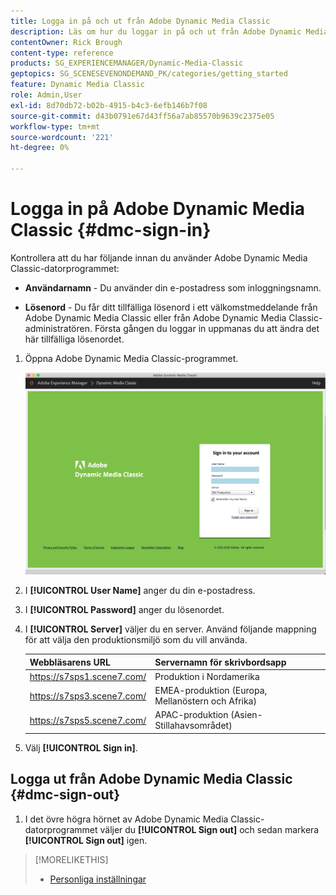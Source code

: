 ```yaml
---
title: Logga in på och ut från Adobe Dynamic Media Classic
description: Läs om hur du loggar in på och ut från Adobe Dynamic Media Classic och ansluter till en produktionsmiljöserver i Nordamerika (NA), eller i Europa, Mellanöstern, Afrika (EMEA) eller Asien-Stillahavsområdet (APAC).
contentOwner: Rick Brough
content-type: reference
products: SG_EXPERIENCEMANAGER/Dynamic-Media-Classic
geptopics: SG_SCENESEVENONDEMAND_PK/categories/getting_started
feature: Dynamic Media Classic
role: Admin,User
exl-id: 8d70db72-b02b-4915-b4c3-6efb146b7f08
source-git-commit: d43b0791e67d43ff56a7ab85570b9639c2375e05
workflow-type: tm+mt
source-wordcount: '221'
ht-degree: 0%

---
```


<!-- UPDATE THIS TOPIC AFTER DECEMBER 31, 2020!!!!! -->

# Logga in på Adobe Dynamic Media Classic {#dmc-sign-in}

Kontrollera att du har följande innan du använder Adobe Dynamic Media Classic-datorprogrammet:

* **Användarnamn** - Du använder din e-postadress som inloggningsnamn.

* **Lösenord** - Du får ditt tillfälliga lösenord i ett välkomstmeddelande från Adobe Dynamic Media Classic eller från Adobe Dynamic Media Classic-administratören. Första gången du loggar in uppmanas du att ändra det här tillfälliga lösenordet.

1. Öppna Adobe Dynamic Media Classic-programmet.

   ![Adobe Dynamic Media Classic logga in](/help/assets/dmclassic-login1.png)

1. I **[!UICONTROL User Name]** anger du din e-postadress.
1. I **[!UICONTROL Password]** anger du lösenordet.
1. I **[!UICONTROL Server]** väljer du en server.
Använd följande mappning för att välja den produktionsmiljö som du vill använda.

   | Webbläsarens URL | Servernamn för skrivbordsapp |
   | --- | --- |
   | https://s7sps1.scene7.com/ | Produktion i Nordamerika |
   | https://s7sps3.scene7.com/ | EMEA-produktion (Europa, Mellanöstern och Afrika) |
   | https://s7sps5.scene7.com/ | APAC-produktion (Asien-Stillahavsområdet) |

1. Välj **[!UICONTROL Sign in]**.

## Logga ut från Adobe Dynamic Media Classic {#dmc-sign-out}

1. I det övre högra hörnet av Adobe Dynamic Media Classic-datorprogrammet väljer du **[!UICONTROL Sign out]** och sedan markera **[!UICONTROL Sign out]** igen.

>[!MORELIKETHIS]
>
>* [Personliga inställningar](personal-setup.md#personal_setup)

